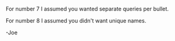 For number 7 I assumed you wanted separate queries per bullet.

For number 8 I assumed you didn't want unique names.

-Joe